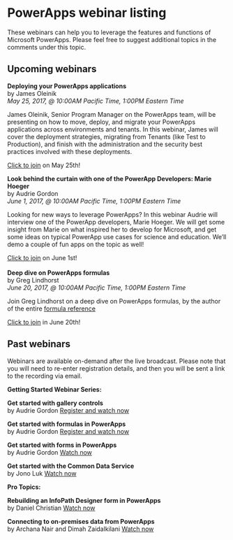 <properties
	pageTitle="Webinar listing | Microsoft PowerApps"
	description="Displays a listing of past and future webinars, including time/date and topics covered."
	services=""
	suite="powerapps"
	documentationCenter="na"
	authors="audrieMSFT"
	manager="anneta"
	editor=""
	tags=""/>

<tags
   ms.service="powerapps"
   ms.devlang="na"
   ms.topic="article"
   ms.tgt_pltfrm="na"
   ms.workload="na"
   ms.date="05/19/2017"
   ms.author="audrie"/>

# PowerApps webinar listing #
These webinars can help you to leverage the features and functions of Microsoft PowerApps. Please feel free to suggest additional topics in the comments under this topic.

## Upcoming webinars ##

**Deploying your PowerApps applications**
<br>by James Oleinik
<br>*May 25, 2017, @ 10:00AM Pacific Time, 1:00PM Eastern Time*

James Oleinik, Senior Program Manager on the PowerApps team, will be presenting on how to move, deploy, and migrate your PowerApps applications across environments and tenants. In this webinar, James will cover the deployment strategies, migrating from Tenants (like Test to Production), and finish with the administration and the security best practices involved with these deployments.

[Click to join](https://www.youtube.com/watch?v=LF49hFB14Cs) on May 25th!

**Look behind the curtain with one of the PowerApp Developers: Marie Hoeger**
<br>by Audrie Gordon
<br>*June 1, 2017, @ 10:00AM Pacific Time, 1:00PM Eastern Time*

Looking for new ways to leverage PowerApps? In this webinar Audrie will interview one of the PowerApp developers, Marie Hoeger. We will get some insight from Marie on what inspired her to develop for Microsoft, and get some ideas on typical PowerApp use cases for science and education. We’ll demo a couple of fun apps on the topic as well!

[Click to join](https://www.youtube.com/watch?v=YF3DKZxlUdM) on June 1st!
<br>
  	
**Deep dive on PowerApps formulas**
<br>by Greg Lindhorst
<br>*June 20, 2017, @ 10:00AM Pacific Time, 1:00PM Eastern Time*

Join Greg Lindhorst on a deep dive on PowerApps formulas, by the author of the entire [formula reference](https://powerapps.microsoft.com/tutorials/formula-reference/)

[Click to join](https://www.youtube.com/watch?v=PuePMMuj5ps) in June 20th!


## Past webinars ##
Webinars are available on-demand after the live broadcast. Please note that you will need to re-enter registration details, and then you will be sent a link to the recording via email.

**Getting Started Webinar Series:**

**Get started with gallery controls**
<br>by Audrie Gordon
[Register and watch now](https://info.microsoft.com/US-EAD-WBNR-FY17-02Feb-28-GettingStartedwithPowerAppsGalleries300759_01Registration-ForminBody.html)

**Get started with formulas in PowerApps**
<br>by Audrie Gordon
[Register and watch now](https://info.microsoft.com/US-EAD-WBNR-FY17-03Mar-14-GettingStartedwithPowerAppsFormulas300770_01Registration-ForminBody.html)

**Get started with forms in PowerApps**
<br>by Audrie Gordon
[Watch now](https://www.youtube.com/watch?v=WnuwLkNbWk4)

**Get started with the Common Data Service**
<br>by Jono Luk
[Watch now](https://info.microsoft.com/US-PowerBI-WBNR-FY17-04Apr-18-GettingStartedwiththeCommonDataServices312618_01Registration-ForminBody.html)

**Pro Topics:**

**Rebuilding an InfoPath Designer form in PowerApps**
<br>by Daniel Christian
[Watch now](https://www.youtube.com/watch?v=ohQcxcVZSK4)

**Connecting to on-premises data from PowerApps**
<br>by Archana Nair and Dimah Zaidalkilani
[Watch now](https://www.youtube.com/watch?v=YBdO2MAulx8)
